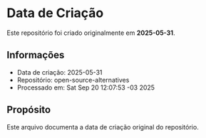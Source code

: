 # Data de Criação

Este repositório foi criado originalmente em **2025-05-31**.

## Informações
- Data de criação: 2025-05-31
- Repositório: open-source-alternatives
- Processado em: Sat Sep 20 12:07:53 -03 2025

## Propósito
Este arquivo documenta a data de criação original do repositório.
